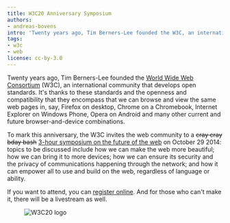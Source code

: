 ```yaml
---
title: W3C20 Anniversary Symposium
authors:
- andreas-bovens
intro: 'Twenty years ago, Tim Berners-Lee founded the W3C, an international community that develops open standards. To mark this anniversary, W3C invites the web community to W3C20, a 3-hour symposium on the future of the web.'
tags:
- w3c
- web
license: cc-by-3.0
---
```

Twenty years ago, Tim Berners-Lee founded the [World Wide Web Consortium](http://www.w3.org/) (W3C), an international community that develops open standards. It's thanks to these standards and the openness and compatibility that they encompass that we can browse and view the same web pages in, say, Firefox on desktop, Chrome on a Chromebook, Internet Explorer on Windows Phone, Opera on Android and many other current and future browser-and-device combinations.

To mark this anniversary, the W3C invites the web community to a <del>cray cray bday bash</del> [3-hour symposium on the future of the web](http://www.w3.org/20/) on October 29 2014: topics to be discussed include how we can make the web more beautiful; how we can bring it to more devices; how we can ensure its security and the privacy of communications happening through the network; and how it can empower all to use and build on the web, regardless of language or ability.

If you want to attend, you can [register online](http://www.w3.org/20/). And for those who can't make it, there will be a livestream as well.

<figure block="figure">
	<img elem="media" src="{{ page.id }}/w3c20-logo.svg" alt="W3C20 logo">
</figure>
